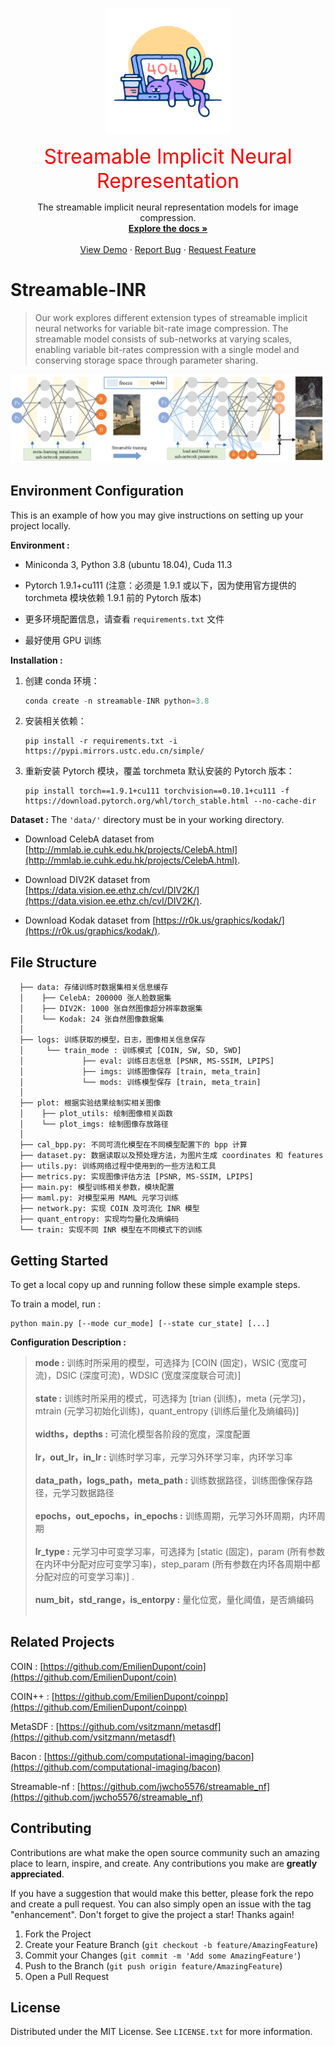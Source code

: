 <a name="readme-top"></a>

<!-- PROJECT LOGO -->
<br />
<div align="center">
  <a href="https://github.com/hualuo321/Streamable-INR">
    <img src="images/error404.png" alt="Logo" width="200" height="200">
  </a>

  <font size=6, color=red>Streamable Implicit Neural Representation</font>



  <p align="center">
    The streamable implicit neural representation models for image compression.
    <br />
    <a href="https://github.com/othneildrew/Best-README-Template"><strong>Explore the docs »</strong></a>
    <br />
    <br />
    <a href="https://github.com/othneildrew/Best-README-Template">View Demo</a>
    ·
    <a href="https://github.com/othneildrew/Best-README-Template/issues">Report Bug</a>
    ·
    <a href="https://github.com/othneildrew/Best-README-Template/issues">Request Feature</a>
  </p>
</div>

<!-- ABOUT THE PROJECT -->
# Streamable-INR
> Our work explores different extension types of streamable implicit neural networks for variable bit-rate image compression. The streamable model consists of sub-networks at varying scales, enabling variable bit-rates compression with a single model and conserving storage space through parameter sharing.

![Overview of the WDSIC model architectur](images/WDSIC_overall.png)

## Environment Configuration

This is an example of how you may give instructions on setting up your project locally.

**Environment :**
* Miniconda 3, Python 3.8 (ubuntu 18.04), Cuda 11.3

* Pytorch 1.9.1+cu111 (注意：必须是 1.9.1 或以下，因为使用官方提供的 torchmeta 模块依赖 1.9.1 前的 Pytorch 版本)

* 更多环境配置信息，请查看 `requirements.txt` 文件

* 最好使用 GPU 训练

**Installation :**
1. 创建 conda 环境：
   ```py
   conda create -n streamable-INR python=3.8
   ```
2. 安装相关依赖：
   ```
   pip install -r requirements.txt -i https://pypi.mirrors.ustc.edu.cn/simple/
   ```
3. 重新安装 Pytorch 模块，覆盖 torchmeta 默认安装的 Pytorch 版本：
   ```
   pip install torch==1.9.1+cu111 torchvision==0.10.1+cu111 -f https://download.pytorch.org/whl/torch_stable.html --no-cache-dir
   ```

**Dataset :**
The `'data/'` directory must be in your working directory.

- Download CelebA dataset from [http://mmlab.ie.cuhk.edu.hk/projects/CelebA.html](http://mmlab.ie.cuhk.edu.hk/projects/CelebA.html).

- Download DIV2K dataset from [https://data.vision.ee.ethz.ch/cvl/DIV2K/](https://data.vision.ee.ethz.ch/cvl/DIV2K/).

- Download Kodak dataset from [https://r0k.us/graphics/kodak/](https://r0k.us/graphics/kodak/).



## File Structure
```
  ├── data: 存储训练时数据集相关信息缓存
  │    ├── CelebA: 200000 张人脸数据集
  │    ├── DIV2K: 1000 张自然图像超分辨率数据集
  │    └── Kodak: 24 张自然图像数据集
  │
  ├── logs: 训练获取的模型，日志，图像相关信息保存
  │     └── train_mode : 训练模式 [COIN, SW, SD, SWD]
  │             ├── eval: 训练日志信息 [PSNR, MS-SSIM, LPIPS]
  │             ├── imgs: 训练图像保存 [train, meta_train]
  │             └── mods: 训练模型保存 [train, meta_train]
  │
  ├── plot: 根据实验结果绘制实相关图像
  │    ├── plot_utils: 绘制图像相关函数
  │    └── plot_imgs: 绘制图像存放路径
  │
  ├── cal_bpp.py: 不同可流化模型在不同模型配置下的 bpp 计算
  ├── dataset.py: 数据读取以及预处理方法，为图片生成 coordinates 和 features
  ├── utils.py: 训练网络过程中使用到的一些方法和工具
  ├── metrics.py: 实现图像评估方法 [PSNR, MS-SSIM, LPIPS]
  ├── main.py: 模型训练相关参数，模块配置
  ├── maml.py: 对模型采用 MAML 元学习训练
  ├── network.py: 实现 COIN 及可流化 INR 模型
  ├── quant_entropy: 实现均匀量化及熵编码
  └── train: 实现不同 INR 模型在不同模式下的训练
```

<!-- GETTING STARTED -->
## Getting Started

To get a local copy up and running follow these simple example steps.

To train a model, run : 

```
python main.py [--mode cur_mode] [--state cur_state] [...]
```

**Configuration Description :**

> **mode :** 训练时所采用的模型，可选择为 [COIN (固定)，WSIC (宽度可流)，DSIC (深度可流)，WDSIC (宽度深度联合可流)] <br /><br />
> **state :** 训练时所采用的模式，可选择为 [trian (训练)，meta (元学习)，mtrain (元学习初始化训练)，quant_entropy (训练后量化及熵编码)] <br /><br />
> **widths，depths :** 可流化模型各阶段的宽度，深度配置 <br /><br />
> **lr，out_lr，in_lr :** 训练时学习率，元学习外环学习率，内环学习率 <br /><br />
> **data_path，logs_path，meta_path :** 训练数据路径，训练图像保存路径，元学习数据路径 <br /><br />
> **epochs，out_epochs，in_epochs :** 训练周期，元学习外环周期，内环周期 <br /><br />
> **lr_type :** 元学习中可变学习率，可选择为 [static (固定)，param (所有参数在内环中分配对应可变学习率)，step_param (所有参数在内环各周期中都分配对应的可变学习率)] . <br /><br />
> **num_bit，std_range，is_entorpy :** 量化位宽，量化阈值，是否熵编码 <br /><br />

## Related Projects
COIN : [https://github.com/EmilienDupont/coin](https://github.com/EmilienDupont/coin)

COIN++ : [https://github.com/EmilienDupont/coinpp](https://github.com/EmilienDupont/coinpp)

MetaSDF : [https://github.com/vsitzmann/metasdf](https://github.com/vsitzmann/metasdf)

Bacon : [https://github.com/computational-imaging/bacon](https://github.com/computational-imaging/bacon)

Streamable-nf : [https://github.com/jwcho5576/streamable_nf](https://github.com/jwcho5576/streamable_nf)

<!-- CONTRIBUTING -->
## Contributing

Contributions are what make the open source community such an amazing place to learn, inspire, and create. Any contributions you make are **greatly appreciated**.

If you have a suggestion that would make this better, please fork the repo and create a pull request. You can also simply open an issue with the tag "enhancement".
Don't forget to give the project a star! Thanks again!

1. Fork the Project
2. Create your Feature Branch (`git checkout -b feature/AmazingFeature`)
3. Commit your Changes (`git commit -m 'Add some AmazingFeature'`)
4. Push to the Branch (`git push origin feature/AmazingFeature`)
5. Open a Pull Request

<!-- LICENSE -->
## License

Distributed under the MIT License. See `LICENSE.txt` for more information.

